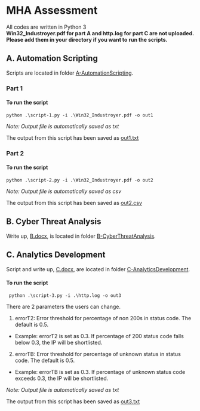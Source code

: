 # MHA Assessment
All codes are written in Python 3 </br>
**Win32_Industroyer.pdf for part A and http.log for part C are not uploaded. Please add them in your directory if you want to run the scripts.**
## A. Automation Scripting
Scripts are located in folder [A-AutomationScripting](./A-AutomationScripting).
### Part 1
####  To run the script
```
python .\script-1.py -i .\Win32_Industroyer.pdf -o out1     
```
*Note: Output file is automatically saved as txt*

The output from this script has been saved as [out1.txt](./A-AutomationScripting/out1.txt)

### Part 2
#### To run the script
```
python .\script-2.py -i .\Win32_Industroyer.pdf -o out2
```
*Note: Output file is automatically saved as csv*

The output from this script has been saved as [out2.csv](./A-AutomationScripting/out2.csv)

## B. Cyber Threat Analysis
Write up, [B.docx](./B-CyberThreatAnalysis/B.docx), is located in folder [B-CyberThreatAnalysis](./B-CyberThreatAnalysis).

## C. Analytics Development
Script and write up, [C.docx](./C-AnalyticsDevelopment/C.docx), are located in folder [C-AnalyticsDevelopment](./C-AnalyticsDevelopment).
####  To run the script
```
 python .\script-3.py -i .\http.log -o out3
```
There are 2 parameters the users can change.
1. errorT2: Error threshold for percentage of non 200s in status code. The default is 0.5.
+ Example: errorT2 is set as 0.3. If percentage of 200 status code falls below 0.3, the IP will be shortlisted.

2. errorTB: Error threshold for percentage of unknown status in status code. The default is 0.5.
+ Example: errorTB is set as 0.3. If percentage of unknown status code exceeds 0.3, the IP will be shortlisted.

*Note: Output file is automatically saved as txt*

The output from this script has been saved as [out3.txt](./C-AnalyticsDevelopment/out3.txt)
